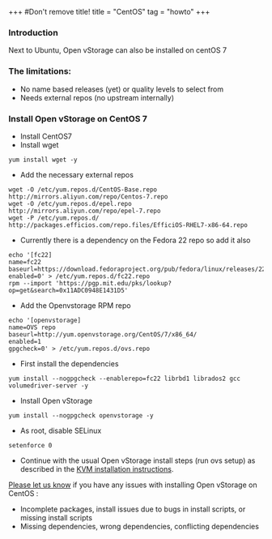 +++
#Don't remove title!
title = "CentOS"
tag = "howto"
+++

### Introduction
Next to Ubuntu, Open vStorage can also be installed on centOS 7

### The limitations:
- No name based releases (yet) or quality levels to select from
- Needs external repos (no upstream internally)

### Install Open vStorage on CentOS 7
-   Install CentOS7
-   Install wget
~~~~ {.sourceCode .python}
yum install wget -y
~~~~
-   Add the necessary external repos
~~~~ {.sourceCode .python}
wget -O /etc/yum.repos.d/CentOS-Base.repo http://mirrors.aliyun.com/repo/Centos-7.repo
wget -O /etc/yum.repos.d/epel.repo http://mirrors.aliyun.com/repo/epel-7.repo
wget -P /etc/yum.repos.d/ http://packages.efficios.com/repo.files/EfficiOS-RHEL7-x86-64.repo
~~~~
-   Currently there is a dependency on the Fedora 22 repo so add it also
~~~~ {.sourceCode .python}
echo '[fc22]
name=fc22
baseurl=https://download.fedoraproject.org/pub/fedora/linux/releases/22/Everything/x86_64/os
enabled=0' > /etc/yum.repos.d/fc22.repo
rpm --import 'https://pgp.mit.edu/pks/lookup?op=get&search=0x11ADC0948E1431D5'
~~~~
-   Add the Openvstorage RPM repo
~~~~ {.sourceCode .python}
echo '[openvstorage]
name=OVS repo
baseurl=http://yum.openvstorage.org/CentOS/7/x86_64/
enabled=1
gpgcheck=0' > /etc/yum.repos.d/ovs.repo
~~~~
-   First install the dependencies
~~~~ {.sourceCode .python}
yum install --nogpgcheck --enablerepo=fc22 librbd1 librados2 gcc volumedriver-server -y
~~~~
-   Install Open vStorage
~~~~ {.sourceCode .python}
yum install --nogpgcheck openvstorage -y
~~~~
- As root, disable SELinux
~~~~ {.sourceCode .python}
setenforce 0
~~~~
- Continue with the usual Open vStorage install steps  (run ovs setup) as described in the [KVM installation instructions](../../doc/KVM%20Installation/).

[Please let us know](https://groups.google.com/forum/#!forum/open-vstorage) if you have any issues with installing Open vStorage on CentOS :

-   Incomplete packages, install issues due to bugs in install scripts, or missing install scripts
-   Missing dependencies, wrong dependencies, conflicting dependencies
